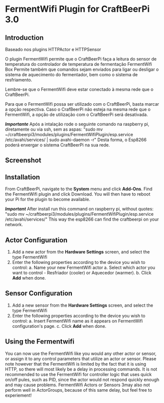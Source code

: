 # FermentWifi Plugin for CraftBeerPi 3.0

## Introduction

Baseado nos plugins HTTPActor e HTTPSensor

O plugin FermentWifi permite que o CraftBeerPi faça a leitura do sensor de temperatura do controlador de temperatura de fermentação FermentWifi Box
Permite também que comandos sejam enviados para ligar ou desligar o sistema de aquecimento do fermentador, bem como o sistema de resfriamento.

Lembre-se que o FermentWifi deve estar conectado à mesma rede que o CraftBeerPi.

Para que o FermentWifi possa ser utilizado com o CraftBeerPi, basta marcar a opção respectiva. Caso o CrafBeerPi não esteja na mesma rede que o FermentWifi, a opção de utilização com o CraftBeerPi será desativada.

*****Importante*****
Após a intalação rode o seguinte comando na raspberry pi, diretamente ou via ssh, sem as aspas: "sudo mv ~/craftbeerpi3/modules/plugins/FermentWifiPlugin/esp.service /etc/avahi/services/ | sudo avahi-daemon -r"
Desta forma, o Esp8266 poderá enxergar o sistema CraftBeerPi na sua rede.



## Screenshot ##

## Installation
From CraftBeerPi, navigate to the **System** menu and click **Add-Ons**. Find the FermentWifi plugin and click Download.  You will then have to reboot your Pi for the plugin to become available. 

*****Important***** 
After install run this command on raspberry pi, without quotes: "sudo mv ~/craftbeerpi3/modules/plugins/FermentWifiPlugin/esp.service /etc/avahi/services/"
This way the esp8266 can find the craftbeerpi on your network.


## Actor Configuration
1. Add a new actor from the **Hardware Settings** screen, and select the type FermentWifi
2. Enter the following properties according to the device you wish to control:
    a. Name your new FermentWifi actor
    a. Select which actor you want to control - Resfriador (cooler) or Aquecedor (warmer).
    b. Click **Add** when done.

## Sensor Configuration
1. Add a new sensor from the **Hardware Settings** screen, and select the type FermentWifi
2. Enter the following properties according to the device you wish to control:
    a. Insert FermentWifi name as it appears on FermentWifi configuration's page. 
    c. Click **Add** when done.
        
## Using the Fermentwifi
You can now use the FermentWifi like you would any other actor or sensor, or assign it to any control parameters that utilize an actor or sensor. Please note however that the FermentWifi is limited by the fact that it is using HTTP, so there will most likely be a delay in processing commands. It is not recommended to use the FermentWifi for controller logic that uses quick on/off pules, such as PID, since the actor would not respond quickly enough and may cause problems. FermentWifi Actors or Sensors 3may also not perform well in ActorGroups, because of this same delay, but feel free to experiement!
